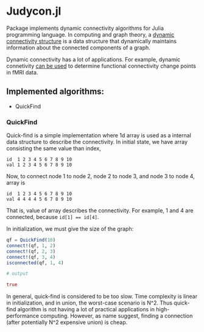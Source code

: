 # Judycon.jl

Package implements dynamic connectivity algorithms for Julia programming
language. In computing and graph theory, a [dynamic connectivity structure][1]
is a data structure that dynamically maintains information about the connected
components of a graph.

Dynamic connectivity has a lot of applications. For example, dynamic connetivity
[can be used][2] to determine functional connectivity change points in fMRI
data.

## Implemented algorithms:

- QuickFind

### QuickFind

Quick-find is a simple implementation where 1d array is used as a internal data
structure to describe the connectivity. In initial state, we have array
consisting the same value than index,

```
id  1 2 3 4 5 6 7 8 9 10
val 1 2 3 4 5 6 7 8 9 10
```

Now, to connect node 1 to node 2, node 2 to node 3, and node 3 to node 4, array
is

```
id  1 2 3 4 5 6 7 8 9 10
val 4 4 4 4 5 6 7 8 9 10
```

That is, value of array describes the connectivity. For example, 1 and 4 are
connected, because `id[1] == id[4]`.

In initialization, we must give the size of the graph:

```julia
qf = QuickFind(10)
connect!(qf, 1, 2)
connect!(qf, 2, 3)
connect!(qf, 3, 4)
isconnected(qf, 1, 4)

# output

true
```

In general, quick-find is considered to be too slow. Time complexity is linear
in initialization, and in union, the worst-case scenario is N^2. Thus quick-find
algorithm is not having a lot of practical applications in high-performance
computing. However, as name suggest, finding a connection (after potentially N^2
expensive union) is cheap.

[1]: https://en.wikipedia.org/wiki/Dynamic_connectivity
[2]: https://www.frontiersin.org/articles/10.3389/fnins.2015.00285/full
